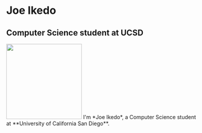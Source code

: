 # Joe Ikedo
## Computer Science student at UCSD
<img src="https://i.imgur.com/b2NfWGM.jpg" width="200" height="200">
I'm *Joe Ikedo*, a Computer Science student at **University of California San Diego**.